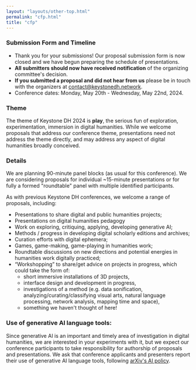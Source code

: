 ```yaml
---
layout: "layouts/other-top.html"
permalink: "cfp.html"
title: "cfp"
---
```

### Submission Form and Timeline

* Thank you for your submissions! Our proposal submission form is now closed and we have begun preparing the schedule of presentations.
* **All submitters should now have received notification** of the organizing committee's decision. 
* **If you submitted a proposal and did not hear from us** please be in touch with the organizers at [contact@keystonedh.network](contact@keystonedh.network).
* Conference dates: Monday, May 20th - Wednesday, May 22nd, 2024.

### Theme
The theme of Keystone DH 2024 is **play**, the serious fun of exploration, experimentation, immersion in digital humanities. While we welcome proposals that address our conference theme, presentations need not address the theme directly, and may address any aspect of digital humanities broadly conceived. 

### Details
We are planning 90-minute panel blocks (as usual for this conference). We are considering proposals for individual ~15-minute presentations or 
for fully a formed "roundtable" panel with multiple identified participants. 

As with previous Keystone DH conferences, we welcome a range of proposals, including:
* Presentations to share digital and public humanities projects;
* Presentations on digital humanities pedagogy
* Work on exploring, critiquing, applying, developing generative AI;
* Methods / progress in developing digital scholarly editions and archives;
* Curation efforts with digital ephemera;
* Games, game-making, game-playing in humanities work;
* Roundtable discussions on new directions and potential energies in humanities work digitally practiced;
* “Workshopping” to share/get advice on projects in progress, which could take the form of:
  * short immersive installations of 3D projects,
  * interface design and development in progress,
  * investigations of a method (e.g. data sonification, analyzing/curating/classifying visual arts, natural language processing, network analysis, mapping time and space),
  * something we haven't thought of here!

### Use of generative AI language tools:
Since generative AI is an important and timely area of investigation in digital humanities, we 
are interested in your experiments with it, but we expect our conference participants to take responsibility for authorship of proposals and presentations. 
We ask that conference applicants and presenters report their use of generative AI language tools, following
[arXiv's AI policy](https://blog.arxiv.org/2023/01/31/arxiv-announces-new-policy-on-chatgpt-and-similar-tools/).

